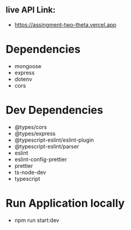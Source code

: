 ## live API Link:

- https://assingment-two-theta.vercel.app

# Dependencies

- mongoose
- express
- dotenv
- cors

# Dev Dependencies

- @types/cors
- @types/express
- @typescript-eslint/eslint-plugin
- @typescript-eslint/parser
- eslint
- eslint-config-prettier
- prettier
- ts-node-dev
- typescript

# Run Application locally

- npm run start:dev
